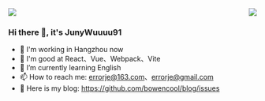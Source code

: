<div>
<img src="https://github-readme-stats.vercel.app/api?username=JunyWuuuu91&show_icons=true&count_private=true">
<img align="right" src="https://github-readme-stats.vercel.app/api/top-langs/?username=JunyWuuuu91">
</div>

### Hi there 👋, it's JunyWuuuu91

- 🔭 I'm working in Hangzhou now 
- 🦄 I'm good at React、Vue、Webpack、Vite
- 🌱 I’m currently learning English
- 📫 How to reach me: <errorje@163.com>、<errorje@gmail.com>
- 🔗 Here is my blog: <https://github.com/bowencool/blog/issues>

<!-- - 😄 Pronouns: ... -->
<!-- - 👯 I’m looking to collaborate on ... -->
<!-- - 🤔 I’m looking for help with ... -->
<!-- - 💬 Ask me about ... -->
<!--
[![Readme Card](https://www.yuque.com/junywuuuu91)
-->
